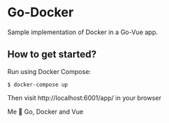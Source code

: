 # Go-Docker

Sample implementation of Docker in a Go-Vue app.

## How to get started?

Run using Docker Compose:

```console
$ docker-compose up
```

Then visit http://localhost:6001/app/ in your browser


Me 💙 Go, Docker and Vue
